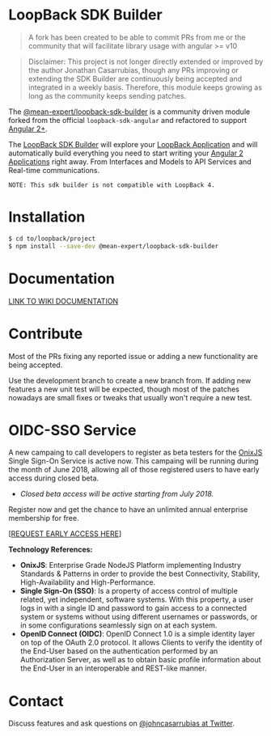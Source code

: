 LoopBack SDK Builder 
==================

> A fork has been created to be able to commit PRs from me or the community that will facilitate library usage with angular >= v10


> Disclaimer: This project is not longer directly extended or improved by the author Jonathan Casarrubias, though any PRs improving or extending the SDK Builder are continuously being accepted and integrated in a weekly basis. Therefore, this module keeps growing as long as the community keeps sending patches.

The [@mean-expert/loopback-sdk-builder](https://www.npmjs.com/package/@mean-expert/loopback-sdk-builder) is a community driven module forked from the official `loopback-sdk-angular` and refactored to support [Angular 2+](http://angular.io).

The [LoopBack SDK Builder](https://www.npmjs.com/package/@mean-expert/loopback-sdk-builder) will explore your [LoopBack Application](http://loopback.io) and will automatically build everything you need to start writing your [Angular 2 Applications](http://angular.io) right away. From Interfaces and Models to API Services and Real-time communications.

`NOTE: This sdk builder is not compatible with LoopBack 4.`

# Installation

````sh
$ cd to/loopback/project
$ npm install --save-dev @mean-expert/loopback-sdk-builder
````

# Documentation

[LINK TO WIKI DOCUMENTATION](https://github.com/mean-expert-official/loopback-sdk-builder/wiki)

# Contribute
Most of the PRs fixing any reported issue or adding a new functionality are being accepted.

Use the development branch to create a new branch from. If adding new features a new unit test will be expected, though most of the patches nowadays are small fixes or tweaks that usually won't require a new test.

# OIDC-SSO Service
A new campaing to call developers to register as beta testers for the [OnixJS](https://onixjs.io) Single Sign-On Service is active now. This campaing will be running during the month of June 2018, allowing all of those registered users to have early access during closed beta.

- _Closed beta access will be active starting from July 2018._

Register now and get the chance to have an unlimited annual enterprise membership for free.

[[REQUEST EARLY ACCESS HERE](https://onixjs.io)]

**Technology References:**

- **OnixJS**: Enterprise Grade NodeJS Platform implementing Industry Standards & Patterns in order to provide the best Connectivity, Stability, High-Availability and High-Performance.
- **Single Sign-On (SSO)**: Is a property of access control of multiple related, yet independent, software systems. With this property, a user logs in with a single ID and password to gain access to a connected system or systems without using different usernames or passwords, or in some configurations seamlessly sign on at each system.
- **OpenID Connect (OIDC)**: OpenID Connect 1.0 is a simple identity layer on top of the OAuth 2.0 protocol. It allows Clients to verify the identity of the End-User based on the authentication performed by an Authorization Server, as well as to obtain basic profile information about the End-User in an interoperable and REST-like manner.

# Contact
Discuss features and ask questions on [@johncasarrubias at Twitter](https://twitter.com/johncasarrubias).
